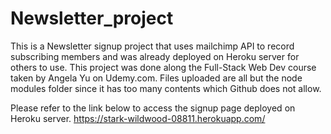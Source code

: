 # Newsletter_project
This is a Newsletter signup project that uses mailchimp API to record subscribing members and was already deployed on Heroku server for others to use.
This project was done along the Full-Stack Web Dev course taken by Angela Yu on Udemy.com.
Files uploaded are all but the node modules folder since it has too many contents which Github does not allow.

Please refer to the link below to access the signup page deployed on Heroku server.
https://stark-wildwood-08811.herokuapp.com/
